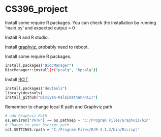# CS396_project

Install some require R packages. You can check the installation by running 'main.py' and expected output = 0

Install R and R studio.

Install [graphviz](https://graphviz.org/download/), probably need to reboot.

Install some require R packages.

```sh
install.packages("BiocManager")
BiocManager::install(c("pcalg", "kpcalg"))
```

Install [RCIT](https://github.com/Diviyan-Kalainathan/RCIT)

```sh
install.packages("devtools")
library(devtools)
install_github("Diviyan-Kalainathan/RCIT")
```

Remember to change local R path and Graphviz path
```sh
# add Graphviz Path
os.environ["PATH"] += os.pathsep + 'C:/Program Files/Graphviz/bin'
# Change to your Rscript path
cdt.SETTINGS.rpath = 'C:/Program Files/R/R-4.1.3/bin/Rscript'
```
